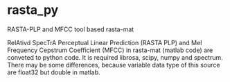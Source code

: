 # rasta_py
RASTA-PLP and MFCC tool based rasta-mat

RelAtivd SpecTrA Perceptual Linear Prediction (RASTA PLP) and Mel Frequency Cepstrum Coefficient (MFCC) in rasta-mat (matlab code) are conveted to python code.
It is required librosa, scipy, numpy and spectrum.
There may be some differences, because variable data type of this source are float32 but double in matlab.
